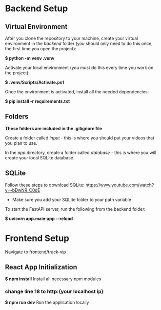 # Backend Setup

## Virtual Environment

After you clone the repository to your machine, create your virtual environment in the *backend* folder (you should only need to do this once, the first time you open the project):

**$ python -m venv .venv**

Activate your local environment (you must do this every time you work on the project):

**$ .venv/Scripts/Activate.ps1**

Once the environment is activated, install all the needed dependencies:

**$ pip install -r requirements.txt**

## Folders
**These folders are included in the .gitignore file**

Create a folder called *input* - this is where you should put your videos that you plan to use.

In the *app* directory, create a folder called *database* - this is where you will create your local SQLite database.

## SQLite

Follow these steps to download SQLite: https://www.youtube.com/watch?v=-bDwNR_C0dE
- Make sure you add your SQLite folder to your path variable

To start the FastAPI server, run the following from the backend folder:

**$ uvicorn app.main:app --reload**

# Frontend Setup
Navigate to frontend/track-vip

## React App Initialization

**$ npm install**
Install all necessary npm modules

### change line 18 to http:{your localhost ip}

**$ npm run dev**
Run the application locally
